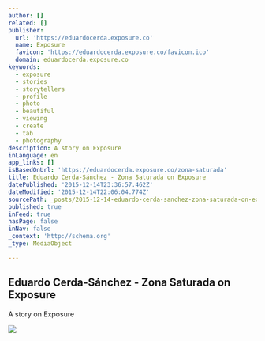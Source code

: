 ```yaml
---
author: []
related: []
publisher:
  url: 'https://eduardocerda.exposure.co'
  name: Exposure
  favicon: 'https://eduardocerda.exposure.co/favicon.ico'
  domain: eduardocerda.exposure.co
keywords:
  - exposure
  - stories
  - storytellers
  - profile
  - photo
  - beautiful
  - viewing
  - create
  - tab
  - photography
description: A story on Exposure
inLanguage: en
app_links: []
isBasedOnUrl: 'https://eduardocerda.exposure.co/zona-saturada'
title: Eduardo Cerda-Sánchez - Zona Saturada on Exposure
datePublished: '2015-12-14T23:36:57.462Z'
dateModified: '2015-12-14T22:06:04.774Z'
sourcePath: _posts/2015-12-14-eduardo-cerda-sanchez-zona-saturada-on-exposure.md
published: true
inFeed: true
hasPage: false
inNav: false
_context: 'http://schema.org'
_type: MediaObject

---
```

<article style=""><h1>Eduardo Cerda-Sánchez - Zona Saturada on Exposure</h1><p>A story on Exposure</p><img src="https://exposure.imgix.net/production/posts/143307/cover-photo/cover-1448205298.jpg?fit=crop&amp;w=500&amp;h=500&amp;q=60&amp;fm=pjpg&amp;auto=format" /></article>